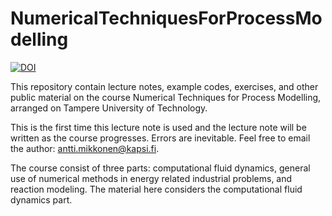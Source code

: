 # NumericalTechniquesForProcessModelling

[![DOI](https://zenodo.org/badge/116688697.svg)](https://zenodo.org/badge/latestdoi/116688697)

This repository contain lecture notes, example codes, exercises, and other public material on the course Numerical Techniques for Process Modelling, arranged on Tampere University of Technology.

This is the first time this lecture note is used and the lecture note will be written as the course progresses. Errors are inevitable. Feel free to email the author: antti.mikkonen@kapsi.fi.

The course consist of three parts: computational fluid dynamics, general use of numerical methods in energy related industrial problems, and reaction modeling. The material here considers the computational fluid dynamics part.


